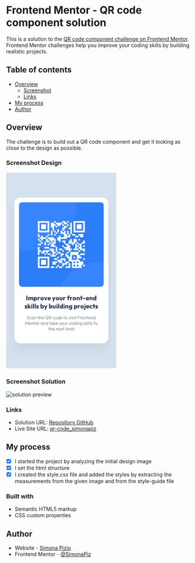 # Frontend Mentor - QR code component solution

This is a solution to the [QR code component challenge on Frontend Mentor](https://www.frontendmentor.io/challenges/qr-code-component-iux_sIO_H). Frontend Mentor challenges help you improve your coding skills by building realistic projects. 

## Table of contents

- [Overview](#overview)
  - [Screenshot](#screenshot-design)
  - [Links](#links)
- [My process](#my-process)
- [Author](#author)

## Overview

The challenge is to build out a QR code component and get it looking as close to the design as possible.

### Screenshot Design
<img src="./design/mobile-design.jpg" alt="design preview" width="300px"/>

### Screenshot Solution

<img src="https://github.com/SimonaPiz/Frontend-Mentor-Projects/assets/91121660/6ce7b920-7724-46fe-9ea0-32458165c10f" alt="solution preview" width="300px"/>


### Links

- Solution URL: [Repository GitHub](https://github.com/SimonaPiz/Frontend-Mentor-Projects/tree/main/qr-code-component-main)
- Live Site URL: [qr-code_simonapiz](https://qr-code_simonapiz.surge.sh/)

## My process

- [x] I started the project by analyzing the initial design image
- [x] I set the html structure
- [x] I created the style.css file and added the styles by extracting the measurements from the given image and from the style-guide file

### Built with

- Semantic HTML5 markup
- CSS custom properties

## Author

- Website - [Simona Pizio](https://github.com/SimonaPiz)
- Frontend Mentor - [@SimonaPiz](https://www.frontendmentor.io/profile/SimonaPiz)
